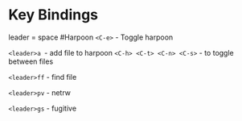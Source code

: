 # Key Bindings
leader = space
#Harpoon
```<C-e>``` - Toggle harpoon 

```<leader>a ```- add file to harpoon
```<C-h> <C-t> <C-n> <C-s>``` - to toggle between files

```<leader>ff``` - find file

```<leader>pv``` - netrw

```<leader>gs``` - fugitive

